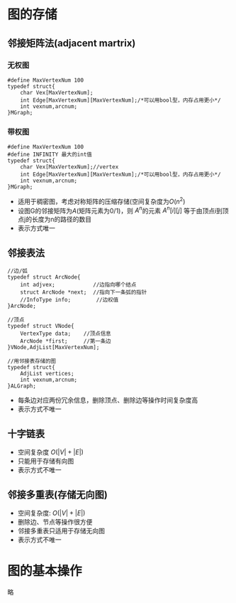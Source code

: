 # 图的存储

## 邻接矩阵法(adjacent martrix)

### 无权图

    #define MaxVertexNum 100
    typedef struct{
        char Vex[MaxVertexNum];
        int Edge[MaxVertexNum][MaxVertexNum];/*可以用bool型，内存占用更小*/
        int vexnum,arcnum;
    }MGraph;

### 带权图

    #define MaxVertexNum 100
    #define INFINITY 最大的int值
    typedef struct{
        char Vex[MaxVertexNum];//vertex
        int Edge[MaxVertexNum][MaxVertexNum];/*可以用bool型，内存占用更小*/
        int vexnum,arcnum;
    }MGraph;

- 适用于稠密图，考虑对称矩阵的压缩存储(空间复杂度为$`O(n^2)`$
- 设图G的邻接矩阵为$`A`$(矩阵元素为0/1)，则 $A^{n}$的元素 $A^{n}[i][j]$ 等于由顶点i到顶点j的长度为n的路径的数目
- 表示方式唯一

## 邻接表法

    //边/弧
    typedef struct ArcNode{
        int adjvex;            //边指向哪个结点
        struct ArcNode *next;  //指向下一条弧的指针
        //InfoType info;        //边权值
    }ArcNode;
    
    //顶点
    typedef struct VNode{
        VertexType data;    //顶点信息
        ArcNode *first;     //第一条边
    }VNode,AdjList[MaxVertexNum];

    //用邻接表存储的图
    typedef struct{
        AdjList vertices;
		int vexnum,arcnum;
    }ALGraph;

- 每条边对应两份冗余信息，删除顶点、删除边等操作时间复杂度高
- 表示方式不唯一
	
## 十字链表

- 空间复杂度 $O(|V|+|E|)$
- 只能用于存储有向图
- 表示方式不唯一

## 邻接多重表(存储无向图)

- 空间复杂度: $O(|V|+|E|)$
- 删除边、节点等操作很方便
- 邻接多重表只适用于存储无向图
- 表示方式不唯一

# 图的基本操作

略
